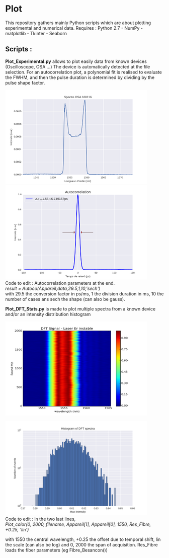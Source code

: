 # Plot
This repository gathers mainly Python scripts which are about plotting experimental and numerical data.
Requires : Python 2.7 - NumPy - matplotlib - Tkinter - Seaborn

<h2>Scripts :</h2>

<b>Plot_Experimental.py</b> allows to plot easily data from known devices (Oscilloscope, OSA ...)
The device is automatically detected at the file selection. 
For an autocorrelation plot, a polynomial fit is realised to evaluate the FWHM, and then the pulse duration is determined by dividing by the pulse shape factor.

<a href="url"><img src="Images/spectre_osa.png"  height="300" width="450" ></a>
<a href="url"><img src="Images/autoco.png"  height="300" width="450" ></a>
<br/>
Code to edit : Autocorrelation parameters at the end. 
<br/>
<i>result = Autoco(Appareil,data,29.5,1,10,'sech')</i> <br/>
 with 29.5 the conversion factor in ps/ms, 1 the division duration in ms, 10 the number of cases ans sech the shape (can also be gauss).

<b>Plot_DFT_Stats.py</b> is made to plot multiple spectra from a known device and/or an intensity distribution histogram

<a href="url"><img src="Images/color.png" height="300" width="450" ></a>


<a href="url"><img src="Images/histo.png" height="300" width="450" ></a>
<br/>
Code to edit : in the two last lines,
<br/>
<i>Plot_color(0, 2000, filename, Appareil[1], Appareil[0], 1550, Res_Fibre, +0.25, 'lin')</i><br/>

with 1550 the central wavelength, +0.25 the offset due to temporal shift, lin the scale (can also be log) and 0, 2000 the span of acquisition.
Res_Fibre loads the fiber parameters  (eg Fibre_Besancon()) 
